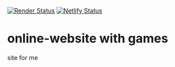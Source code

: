 [![Render Status](https://img.shields.io/badge/Render-Deployed-blue?logo=Render)](https://webgames-xkr0.onrender.com/)
[![Netlify Status](https://img.shields.io/badge/Netlify-deployed-informational?logo=netlify)](https://webgamesfree.netlify.app/homepage.html/)
# online-website with games
site for me
